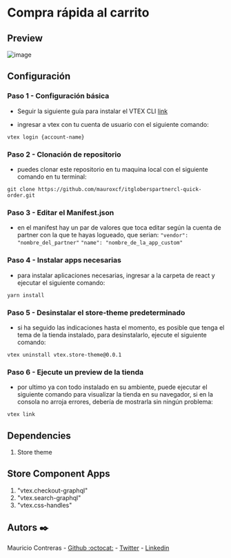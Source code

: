 # Compra rápida al carrito

## Preview

![image](https://user-images.githubusercontent.com/66022141/210424606-b19d7259-10c8-47ef-a450-6a2209b8324c.png)

## Configuración

### Paso 1 - Configuración básica

- Seguir la siguiente guía para instalar el VTEX CLI [link](https://developers.vtex.com/vtex-developer-docs/docs/vtex-io-documentation-vtex-io-cli-install)

- ingresar a vtex con tu cuenta de usuario con el siguiente comando:

```
vtex login {account-name}
```

### Paso 2 - Clonación de repositorio

- puedes clonar este repositorio en tu maquina local con el siguiente comando en tu terminal:

```
git clone https://github.com/mauroxcf/itgloberspartnercl-quick-order.git
```

### Paso 3 - Editar el Manifest.json

- en el manifest hay un par de valores que toca editar según la cuenta de partner con la que te hayas logueado, que serian:
  `"vendor": "nombre_del_partner"`
  `"name": "nombre_de_la_app_custom"`

### Paso 4 - Instalar apps necesarias

- para instalar aplicaciones necesarias, ingresar a la carpeta de react y ejecutar el siguiente comando:

```
yarn install
```

### Paso 5 - Desinstalar el store-theme predeterminado

- si ha seguido las indicaciones hasta el momento, es posible que tenga el tema de la tienda instalado, para desinstalarlo, ejecute el siguiente comando:

```
vtex uninstall vtex.store-theme@0.0.1
```

### Paso 6 - Ejecute un preview de la tienda

- por ultimo ya con todo instalado en su ambiente, puede ejecutar el siguiente comando para visualizar la tienda en su navegador, si en la consola no arroja errores, debería de mostrarla sin ningún problema:

```
vtex link
```

## Dependencies

1. Store theme

## Store Component Apps

1. "vtex.checkout-graphql"
2. "vtex.search-graphql"
3. "vtex.css-handles"

## Autors ✒️

Mauricio Contreras - [Github :octocat:](https://github.com/mauroxcf) - [Twitter](https://twitter.com/MauroJCF) - [Linkedin](https://www.linkedin.com/in/mauricio-contrerasf/)